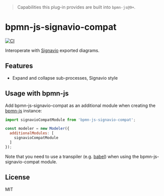 > Capabilities this plug-in provides are built into `bpmn-js@9+`.

# bpmn-js-signavio-compat

[![CI](https://github.com/bpmn-io/bpmn-js-signavio-compat/workflows/CI/badge.svg)](https://github.com/bpmn-io/bpmn-js-signavio-compat/actions?query=workflow%3ACI)

Interoperate with [Signavio](http://signavio.com) exported diagrams.


## Features

* Expand and collapse sub-processes, Signavio style


## Usage with bpmn-js

Add bpmn-js-signavio-compat as an additional module when creating the [bpmn-js]() instance:

```javascript
import signavioCompatModule from 'bpmn-js-signavio-compat';

const modeler = new Modeler({
  additionalModules: [
    signavioCompatModule
  ]
});
```

Note that you need to use a transpiler (e.g. [babel](https://babeljs.io/)) when using the bpmn-js-signavio-compat module.


## License

MIT
